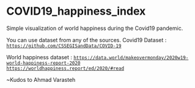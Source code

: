 # COVID19_happiness_index

Simple visualization of world happiness during the Covid19 pandemic.


You can use dataset from any of the sources.
Covid19 Dataset : <code>https://github.com/CSSEGISandData/COVID-19</code>

World happiness dataset : <code>https://data.world/makeovermonday/2020w19-world-happiness-report-2020</code><br>
<code>https://worldhappiness.report/ed/2020/#read</code>

~Kudos to Ahmad Varasteh
